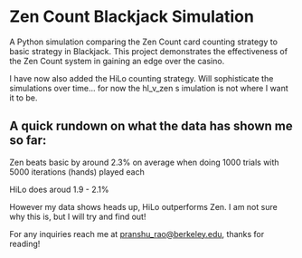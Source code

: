 # Zen Count Blackjack Simulation

A Python simulation comparing the Zen Count card counting strategy to basic strategy in Blackjack. 
This project demonstrates the effectiveness of the Zen Count system in gaining an edge over the casino.

I have now also added the HiLo counting strategy. Will sophisticate the simulations over time... for now the hl_v_zen s
imulation is not where I want it to be.

## A quick rundown on what the data has shown me so far:

Zen beats basic by around 2.3% on average when doing 1000 trials with 5000 iterations (hands) played each

HiLo does aroud 1.9 - 2.1%

However my data shows heads up, HiLo outperforms Zen. I am not sure why this is, but I will try and find out!

For any inquiries reach me at pranshu_rao@berkeley.edu, thanks for reading!
